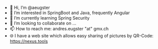 - 👋 Hi, I’m @aeugster
- 👀 I’m interested in SpringBoot and Java, frequently Angular
- 🌱 I’m currently learning Spring Security
- 💞️ I’m looking to collaborate on ...
- 📫 How to reach me: andres.eugster "at" gmx.ch
- 🌐 I have a web site which allows easy sharing of pictures by QR-Code: https://nexus.tools

<!---
aeugster/aeugster is a ✨ special ✨ repository because its `README.md` (this file) appears on your GitHub profile.
You can click the Preview link to take a look at your changes.
--->
